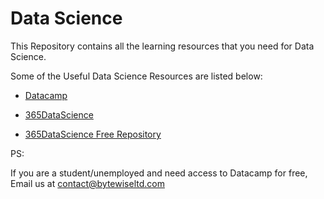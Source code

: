 # Data Science

This Repository contains all the learning resources that you need for Data Science. 

Some of the Useful Data Science Resources are listed below:

- [Datacamp](https://app.datacamp.com/learn/career-tracks/data-scientist-with-python) 

- [365DataScience](https://365datascience.com/)

- [365DataScience Free Repository](https://github.com/UsmanNiazi/365datascience) 

PS: 

If you are a student/unemployed and need access to Datacamp for free, Email us at contact@bytewiseltd.com